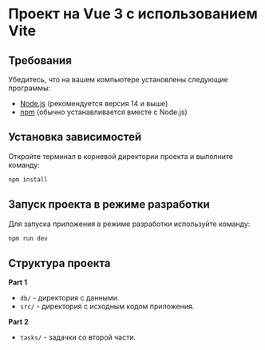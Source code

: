 # Проект на Vue 3 с использованием Vite

## Требования
Убедитесь, что на вашем компьютере установлены следующие программы:

- [Node.js](https://nodejs.org/) (рекомендуется версия 14 и выше)
- [npm](https://www.npmjs.com/) (обычно устанавливается вместе с Node.js)

## Установка зависимостей
Откройте терминал в корневой директории проекта и выполните команду:

```bash
npm install
```

## Запуск проекта в режиме разработки
Для запуска приложения в режиме разработки используйте команду:

```bash
npm run dev
```
## Структура проекта

**Part 1**
- `db/` - директория с данными.
- `src/` - директория с исходным кодом приложения.

**Part 2**
- `tasks/` - задачки со второй части.
